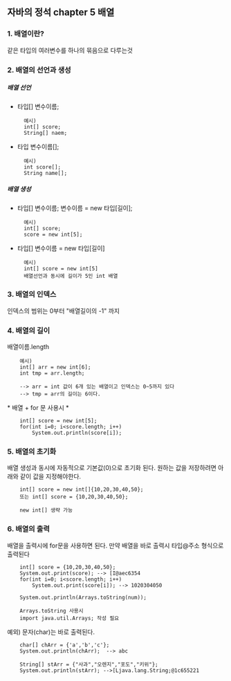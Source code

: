 ## 자바의 정석 chapter 5 배열

### 1. 배열이란?

같은 타입의 여러변수를 하나의 묶음으로 다루는것

### 2. 배열의 선언과 생성

##### 배열 선언

- 타입[] 변수이름;

        예시)
        int[] score;
        String[] naem;

- 타입 변수이름[];

        예시)
        int score[];
        String name[];

##### 배열 생성

- 타입[] 변수이름;
  변수이름 = new 타입[길이];

        예시)
        int[] score;
        score = new int[5];

- 타입[] 변수이름 = new 타입[길이]

        예시)
        int[] score = new int[5]
        배열선언과 동시에 길이가 5인 int 배열

### 3. 배열의 인덱스

인덱스의 범위는 0부터 "배열길이의 -1" 까지

### 4. 배열의 길이

배열이름.length

        예시)
        int[] arr = new int[6];
        int tmp = arr.length;

        --> arr = int 값이 6개 있는 배열이고 인덱스는 0~5까지 있다
        --> tmp = arr의 길이는 6이다.

\* 배열 + for 문 사용시 \*

        int[] score = new int[5];
        for(int i=0; i<score.length; i++)
            System.out.println(score[i]);

### 5. 배열의 초기화

배열 생성과 동시에 자동적으로 기본값(0)으로 초기화 된다.
원하는 값을 저장하려면 아래와 같이 값을 지정해야한다.

        int[] score = new int[]{10,20,30,40,50};
        또는 int[] score = {10,20,30,40,50};

        new int[] 생략 가능

### 6. 배열의 출력

배열을 출력시에 for문을 사용하면 된다.
만약 배열을 바로 출력시 타입@주소 형식으로 출력된다

        int[] score = {10,20,30,40,50};
        System.out.print(score); --> [I@aec6354
        for(int i=0; i<score.length; i++)
            System.out.print(score[i]); --> 1020304050

        System.out.println(Arrays.toString(num));

        Arrays.toString 사용시
        import java.util.Arrays; 작성 필요

예외) 문자(char)는 바로 출력된다.

        char[] chArr = {'a','b','c'};
    	System.out.println(chArr);	--> abc

    	String[] stArr = {"사과","오렌지","포도","키위"};
    	System.out.println(stArr); -->[Ljava.lang.String;@1c655221
